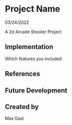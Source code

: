 # Project Name

03/24/2022

A 2d Arcade Shooter Project

## Implementation
Which features you included

## References

## Future Development

## Created by
Max Gast
